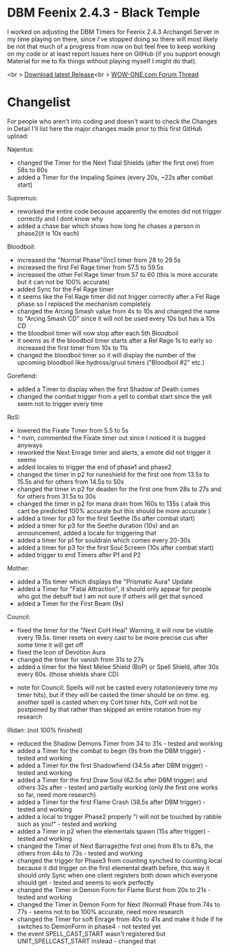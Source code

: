 # DBM Feenix 2.4.3 - Black Temple
I worked on adjusting the DBM Timers for Feenix 2.4.3 Archangel Server in my time playing on there, since I've stopped doing so there will most likely be not that much of a progress from now on but feel free to keep working on my code or at least report Issues here on GitHub (if you support enough Material for me to fix things without playing myself I might do that).

<br \>
<a href="https://github.com/MOUZU/DBM-Feenix-2.4.3---Black-Temple/releases">Download latest Release</a><br \>
<a href="http://www.wow-one.com/forum/topic/94594-243-dbm-adjusted-for-feenix/">WOW-ONE.com Forum Thread</a>


# Changelist
For people who aren't into coding and doesn't want to check the Changes in Detail I'll list here the major changes made prior to this first GitHub upload:

Najentus:
- changed the Timer for the Next Tidal Shields (after the first one) from 58s to 60s
- added a Timer for the Impaling Spines (every 20s, ~22s after combat start)

Supremus:
- reworked the entire code because apparently the emotes did not trigger correctly and I dont know why
- added a chase bar which shows how long he chases a person in phase2(it is 10s each)

Bloodboil:
- increased the "Normal Phase"(Inc) timer from 28 to 29.5s
- increased the first Fel Rage timer from 57.5 to 59.5s
- increased the other Fel Rage timer from 57 to 60 (this is more accurate but it can not be 100% accurate)
- added Sync for the Fel Rage timer
- it seems like the Fel Rage timer did not trigger correctly after a Fel Rage phase so I replaced the mechanism completely
- changed the Arcing Smash value from 4s to 10s and changed the name to "Arcing Smash CD" since it will not be used every 10s but has a 10s CD
- the bloodboil timer will now stop after each 5th Bloodboil
- it seems as if the bloodboil timer starts after a Rel Rage 1s to early so increased the first timer from 10s to 11s
- changed the bloodboil timer so it will display the number of the upcoming bloodboil like hydross/gruul timers ("Bloodboil #2" etc.)

Gorefiend:
- added a Timer to display when the first Shadow of Death comes
- changed the combat trigger from a yell to combat start since the yell seem not to trigger every time

RoS:
- lowered the Fixate Timer from 5.5 to 5s
- ^ nvm, commented the Fixate timer out since I noticed it is bugged anyways
- reworked the Next Enrage timer and alerts, a emote did not trigger it seems
- added locales to trigger the end of phase1 and phase2
- changed the timer in p2 for runeshield for the first one from 13.5s to 15.5s and for others from 14.5s to 50s
- changed the timer in p2 for deaden for the first one from 28s to 27s and for others from 31.5s to 30s
- changed the timer in p2 for mana drain from 160s to 135s ( afaik this cant be predicted 100% accurate but this should be more accurate )
- added a timer for p3 for the first Seethe (5s after combat start)
- added a timer for p3 for the Seethe duration (10s) and an announcement, added a locale for triggering that
- added a timer for p1 for souldrain which comes every 20-30s
- added a timer for p3 for the first Soul Screem (10s after combat start)
- added trigger to end Timers after P1 and P2

Mother:
- added a 15s timer which displays the "Prismatic Aura" Update
- added a Timer for "Fatal Attraction", it should only appear for people who got the debuff but I am not sure if others will get that synced
- added a Timer for the First Beam (9s)

Council:
- fixed the timer for the "Next CoH Heal" Warning, it will now be visible every 19.5s. timer resets on every cast to be more precise cus after some time it will get off
- fixed the Icon of Devotion Aura
- changed the timer for vanish from 31s to 27s
- added a timer for the Next Melee Shield (BoP) or Spell Shield, after 30s every 60s. (those shields share CD)
* note for Council: Spells will not be casted every rotation(every time my timer hits), but if they will be casted the timer should be on time.
eg. another spell is casted when my CoH timer hits, CoH will not be postponed by that rather than skipped an entire rotation from my research

Illidan: (not 100% finished)
- reduced the Shadow Demons Timer from 34 to 31s - tested and working
- added a Timer for the combat to begin (9s from the DBM trigger) - tested and working
- added a Timer for the first Shadowfiend (34.5s after DBM trigger) - tested and working
- added a Timer for the first Draw Soul (62.5s after DBM trigger) and others 32s after  - tested and partially working (only the first one works so far, need more research)
- added a Timer for the first Flame Crash (38.5s after DBM trigger)  - tested and working
- added a local to trigger Phase2 properly "I will not be touched by rabble such as you!" - tested and working
- added a Timer in p2 when the elementals spawn (15s after trigger) - tested and working
- changed the Timer of Next Barrage(the first one) from 81s to 87s, the others from 44s to 73s - tested and working
- changed the trigger for Phase3 from counting synched to counting local because it did trigger on the first elemental death before,
this way it should only Sync when one client registers both down which everyone should get - tested and seems to work perfectly
- changed the Timer in Demon Form for Flame Burst from 20s to 21s - tested and working
- changed the Timer in Demon Form for Next (Normal) Phase from 74s to 77s - seems not to be 100% accurate, need more research
- changed the Timer for soft Enrage from 40s to 41s and make it hide if he switches to DemonForm in phase4 - not tested yet
- the event SPELL_CAST_START wasn't registered but UNIT_SPELLCAST_START instead - changed that
